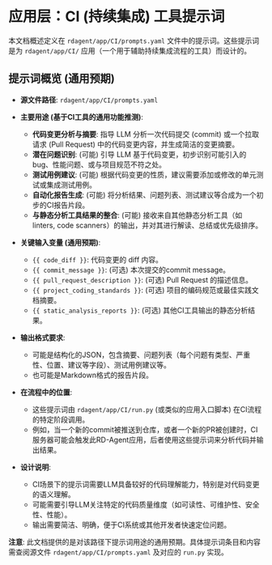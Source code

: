 # 应用层：CI (持续集成) 工具提示词

本文档概述定义在 `rdagent/app/CI/prompts.yaml` 文件中的提示词。这些提示词是为 `rdagent/app/CI/` 应用（一个用于辅助持续集成流程的工具）而设计的。

## 提示词概览 (通用预期)

-   **源文件路径**: `rdagent/app/CI/prompts.yaml`

-   **主要用途 (基于CI工具的通用功能推测)**:
    -   **代码变更分析与摘要**: 指导 LLM 分析一次代码提交 (commit) 或一个拉取请求 (Pull Request) 中的代码变更内容，并生成简洁的变更摘要。
    -   **潜在问题识别**: (可能) 引导 LLM 基于代码变更，初步识别可能引入的bug、性能问题、或与项目规范不符之处。
    -   **测试用例建议**: (可能) 根据代码变更的性质，建议需要添加或修改的单元测试或集成测试用例。
    -   **自动化报告生成**: (可能) 将分析结果、问题列表、测试建议等合成为一个初步的CI报告片段。
    -   **与静态分析工具结果的整合**: (可能) 接收来自其他静态分析工具（如linters, code scanners）的输出，并对其进行解读、总结或优先级排序。

-   **关键输入变量 (通用预期)**:
    -   `{{ code_diff }}`: 代码变更的 diff 内容。
    -   `{{ commit_message }}`: (可选) 本次提交的commit message。
    -   `{{ pull_request_description }}`: (可选) Pull Request 的描述信息。
    -   `{{ project_coding_standards }}`: (可选) 项目的编码规范或最佳实践文档摘要。
    -   `{{ static_analysis_reports }}`: (可选) 其他CI工具输出的静态分析结果。

-   **输出格式要求**:
    -   可能是结构化的JSON，包含摘要、问题列表（每个问题有类型、严重性、位置、建议等字段）、测试用例建议等。
    -   也可能是Markdown格式的报告片段。

-   **在流程中的位置**:
    -   这些提示词由 `rdagent/app/CI/run.py` (或类似的应用入口脚本) 在CI流程的特定阶段调用。
    -   例如，当一个新的commit被推送到仓库，或者一个新的PR被创建时，CI服务器可能会触发此RD-Agent应用，后者使用这些提示词来分析代码并输出结果。

-   **设计说明**:
    -   CI场景下的提示词需要LLM具备较好的代码理解能力，特别是对代码变更的语义理解。
    -   可能需要引导LLM关注特定的代码质量维度（如可读性、可维护性、安全性、性能）。
    -   输出需要简洁、明确，便于CI系统或其他开发者快速定位问题。

**注意**: 此文档提供的是对该路径下提示词用途的通用预期。具体提示词条目和内容需查阅源文件 `rdagent/app/CI/prompts.yaml` 及对应的 `run.py` 实现。
